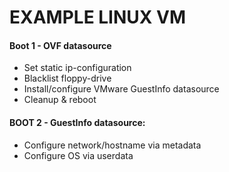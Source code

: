 # EXAMPLE LINUX VM

#### Boot 1 - OVF datasource
  * Set static ip-configuration
  * Blacklist floppy-drive
  * Install/configure VMware GuestInfo datasource
  * Cleanup & reboot

#### BOOT 2 - GuestInfo datasource:
  * Configure network/hostname via metadata
  * Configure OS via userdata
